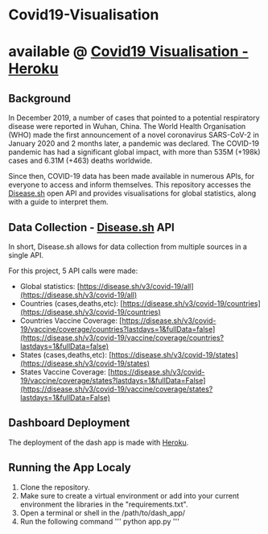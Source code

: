 # Covid19-Visualisation
# available @ [Covid19 Visualisation - Heroku](https://covid19-visualisation-z.herokuapp.com)

## Background
In December 2019, a number of cases that pointed to a potential respiratory disease were reported in Wuhan, China. The World Health Organisation (WHO) made the first announcement of a novel coronavirus SARS-CoV-2 in January 2020 and 2 months later, a pandemic was declared. The COVID-19 pandemic has had a significant global impact, with more than 535M (+198k) cases and 6.31M (+463) deaths worldwide.

Since then, COVID-19 data has been made available in numerous APIs, for everyone to access and inform themselves. This repository accesses the [Disease.sh](https://github.com/disease-sh/API) open API and provides visualisations for global statistics, along with a guide to interpret them.

## Data Collection - [Disease.sh](https://github.com/disease-sh/API) API
In short, Disease.sh allows for data collection from multiple sources in a single API. 

For this project, 5 API calls were made:
- Global statistics: [https://disease.sh/v3/covid-19/all](https://disease.sh/v3/covid-19/all)
- Countries (cases,deaths,etc): [https://disease.sh/v3/covid-19/countries](https://disease.sh/v3/covid-19/countries)
- Countries Vaccine Coverage: [https://disease.sh/v3/covid-19/vaccine/coverage/countries?lastdays=1&fullData=false](https://disease.sh/v3/covid-19/vaccine/coverage/countries?lastdays=1&fullData=false)
- States (cases,deaths,etc): [https://disease.sh/v3/covid-19/states](https://disease.sh/v3/covid-19/states)
- States Vaccine Coverage: [https://disease.sh/v3/covid-19/vaccine/coverage/states?lastdays=1&fullData=False](https://disease.sh/v3/covid-19/vaccine/coverage/states?lastdays=1&fullData=False)

## Dashboard Deployment 
The deployment of the dash app is made with [Heroku](http://heroku.com). 

## Running the App Localy
1. Clone the repository.
2. Make sure to create a virtual environment or add into your current environment the libraries in the "requirements.txt".
3. Open a terminal or shell in the /path/to/dash_app/ 
4. Run the following command 
'''
python app.py
'''
